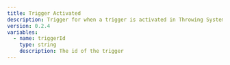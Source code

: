 ```yaml
---
title: Trigger Activated
description: Trigger for when a trigger is activated in Throwing System
version: 0.2.4
variables:
  - name: triggerId
    type: string
    description: The id of the trigger
---
```

